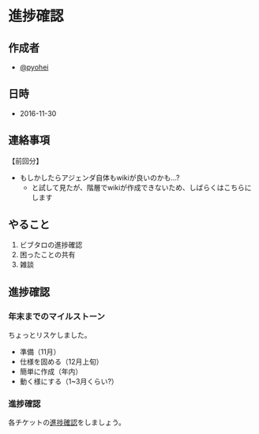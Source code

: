 # 進捗確認


## 作成者

* [@pyohei](https://github.com/pyohei)


## 日時

* 2016-11-30


## 連絡事項

【前回分】
* もしかしたらアジェンダ自体もwikiが良いのかも...?
  * と試して見たが、階層でwikiが作成できないため、しばらくはこちらにします


## やること

1. ビブタロの進捗確認
2. 困ったことの共有
3. 雑談


## 進捗確認


### 年末までのマイルストーン

ちょっとリスケしました。  

* 準備（11月）
* 仕様を固める（12月上旬）
* 簡単に作成（年内）
* 動く様にする（1~3月くらい?）


### 進捗確認

各チケットの[進捗確認](https://github.com/monokies/bibtaro/issues)をしましょう。
